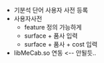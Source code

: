 * 기분석 단어 사용자 사전 등록
* 사용자사전
  * feature 정의 가능하게
  * surface + 품사 입력
  * surface + 품사 + cost 입력
* libMeCab.so 연동 <-- 안될듯..
